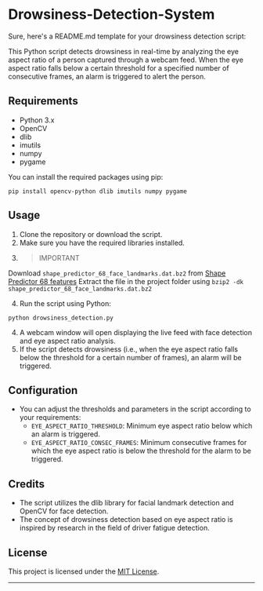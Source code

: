 # Drowsiness-Detection-System
Sure, here's a README.md template for your drowsiness detection script:

This Python script detects drowsiness in real-time by analyzing the eye aspect ratio of a person captured through a webcam feed. When the eye aspect ratio falls below a certain threshold for a specified number of consecutive frames, an alarm is triggered to alert the person.

## Requirements

- Python 3.x
- OpenCV
- dlib
- imutils
- numpy
- pygame

You can install the required packages using pip:

```
pip install opencv-python dlib imutils numpy pygame
```

## Usage

1. Clone the repository or download the script.
2. Make sure you have the required libraries installed.
3. > IMPORTANT

  Download `shape_predictor_68_face_landmarks.dat.bz2` from [Shape Predictor 68 features](http://dlib.net/files/shape_predictor_68_face_landmarks.dat.bz2) 
  Extract the file in the project folder using 
  ``bzip2 -dk shape_predictor_68_face_landmarks.dat.bz2``

4. Run the script using Python:

```
python drowsiness_detection.py
```

4. A webcam window will open displaying the live feed with face detection and eye aspect ratio analysis.
5. If the script detects drowsiness (i.e., when the eye aspect ratio falls below the threshold for a certain number of frames), an alarm will be triggered.

## Configuration

- You can adjust the thresholds and parameters in the script according to your requirements:
  - `EYE_ASPECT_RATIO_THRESHOLD`: Minimum eye aspect ratio below which an alarm is triggered.
  - `EYE_ASPECT_RATIO_CONSEC_FRAMES`: Minimum consecutive frames for which the eye aspect ratio is below the threshold for the alarm to be triggered.

## Credits

- The script utilizes the dlib library for facial landmark detection and OpenCV for face detection.
- The concept of drowsiness detection based on eye aspect ratio is inspired by research in the field of driver fatigue detection.

## License

This project is licensed under the [MIT License](LICENSE).

---
